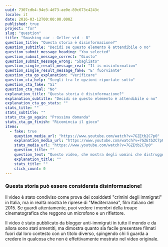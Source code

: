 ```yaml
---
uuid: 7307cdb4-94e3-4d73-ae0e-89c673c4243c
locale: it
date: 2016-03-12T00:00:00.000Z
published: true
project: "for"
slug: "question"
title: "Smashing car - Geller vid - 8"
question_title: "Questa storia è disinformazione?"
question_subtitle: "Decidi se questo elemento è attendibile o no"
question_submit_message_heading: "You selected"
question_submit_message_correct: "Giusto"
question_submit_message_wrong: "Sbagliato"
question_single_result_message_real: "It is misinformation"
question_single_result_message_fake: "E' fuorviante"
question_cta_go_explanation: "Verificare"
question_cta_help: "Scegli tra le opzioni riportate sotto"
question_cta_fake: "Sì"
question_cta_real: "No"
explanation_title: "Questa storia è disinformazione?"
explanation_subtitle: "Decidi se questo elemento è attendibile o no"
explanation_cta_go_stats: ""
stats_title: ""
stats_subtitle: ""
stats_cta_go_again: "Prossima domanda"
stats_cta_go_finish: "Ricomincia il gioco"
items:
  - fake: true
    question_media_url: "https://www.youtube.com/watch?v=7GZEtb2C7p0"
    explanation_media_url: "https://www.youtube.com/watch?v=7GZEtb2C7p0"
    stats_media_url: "https://www.youtube.com/watch?v=7GZEtb2C7p0"
    question_title: ""
    question_text: "Questo video, che mostra degli uomini che distruggono una macchina con mazze da baseball, è stato pubblicato su YouTube con un titolo che recita 'Immigrati infuriati attacano una macchina della polizia'."
    explanation_title: ""
    stats_title: ""
    click_count: 0
---
```

### Questa storia può essere considerata disinformazione!

Il video è stato condiviso come prova dei cosiddetti "crimini degli immigrati" in Italia, ma in realtà mostra le riprese di "Mediterranea", film italiano del 2015. Se guardi attentamente, puoi vedere i membri della troupe cinematografica che reggono un microfono e un riflettore. 

Il video è stato pubblicato da blogger anti-immigrati in tutto il mondo e da allora sono stati smentiti, ma dimostra quanto sia facile presentare filmati fuori dal loro contesto con un titolo diverso, spingendo chi li guarda a credere in qualcosa che non è effettivamente mostrato nel video originale.

